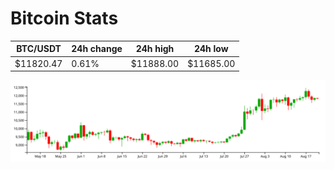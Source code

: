 # Bitcoin Stats

BTC/USDT|24h change|24h high|24h low|
|---|---|---|---|
|$11820.47|0.61%|$11888.00|$11685.00|

<img src="./chart.svg">
